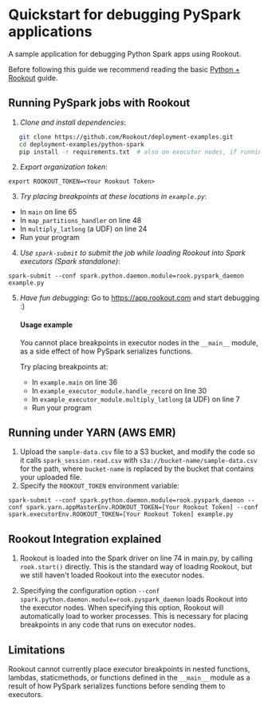 
# Quickstart for debugging PySpark applications

A sample application for debugging Python Spark apps using Rookout.

Before following this guide we recommend reading the basic [Python + Rookout](https://docs.rookout.com/docs/sdk-setup.html) guide.

## Running PySpark jobs with Rookout

1. *Clone and install dependencies*:
 ```bash
    git clone https://github.com/Rookout/deployment-examples.git
    cd deployment-examples/python-spark
    pip install -r requirements.txt  # also on executor nodes, if running in a cluster
```

2. *Export organization token*:
 ```
 export ROOKOUT_TOKEN=<Your Rookout Token>
```

3. *Try placing breakpoints at these locations in `example.py`*:
* In `main` on line 65
* In `map_partitions_handler` on line 48
* In `multiply_latlong` (a UDF) on line 24
* Run your program


4. *Use `spark-submit` to submit the job while loading Rookout into Spark executors (Spark standalone)*:
```
spark-submit --conf spark.python.daemon.module=rook.pyspark_daemon example.py
```


5. *Have fun debugging*:
	Go to https://app.rookout.com and start debugging :)
	
    #### Usage example
    You cannot place breakpoints in executor nodes in the `__main__` module, as a side effect of how PySpark serializes functions.
    
    Try placing breakpoints at:
    * In `example.main` on line 36
    * In `example_executor_module.handle_record` on line 30
    * In `example_executor_module.multiply_latlong` (a UDF) on line 7
    * Run your program

## Running under YARN (AWS EMR)
1. Upload the `sample-data.csv` file to a S3 bucket, and modify the code so it calls `spark_session.read.csv` with `s3a://bucket-name/sample-data.csv` for the path, where `bucket-name` is replaced by the bucket that contains your uploaded file.
2. Specify the `ROOKOUT_TOKEN` environment variable:

```
spark-submit --conf spark.python.daemon.module=rook.pyspark_daemon --conf spark.yarn.appMasterEnv.ROOKOUT_TOKEN=[Your Rookout Token] --conf spark.executorEnv.ROOKOUT_TOKEN=[Your Rookout Token] example.py
```


    
## Rookout Integration explained
1. Rookout is loaded into the Spark driver on line 74 in main.py, by calling `rook.start()` directly. This is the standard way of loading Rookout, but we still haven't loaded Rookout into the executor nodes.

2. Specifying the configuration option `--conf spark.python.daemon.module=rook.pyspark_daemon` loads Rookout into the executor nodes. When specifying this option, Rookout will automatically load to worker processes. This is necessary for placing breakpoints in any code that runs on executor nodes.

## Limitations
Rookout cannot currently place executor breakpoints in nested functions, lambdas, staticmethods, or functions defined in the `__main__` module as a result of how PySpark serializes functions before sending them to executors. 

[Python + Rookout]: https://docs.rookout.com/docs/sdk-setup.html

